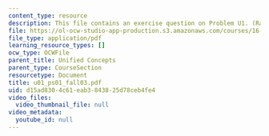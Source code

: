 ```yaml
---
content_type: resource
description: This file contains an exercise question on Problem U1. (Range Equation).
file: https://ol-ocw-studio-app-production.s3.amazonaws.com/courses/16-01-unified-engineering-i-ii-iii-iv-fall-2005-spring-2006/d15ad8304c61eab3843825d78ceb4fe4_u01_ps01_fall03.pdf
file_type: application/pdf
learning_resource_types: []
ocw_type: OCWFile
parent_title: Unified Concepts
parent_type: CourseSection
resourcetype: Document
title: u01_ps01_fall03.pdf
uid: d15ad830-4c61-eab3-8438-25d78ceb4fe4
video_files:
  video_thumbnail_file: null
video_metadata:
  youtube_id: null
---
```

